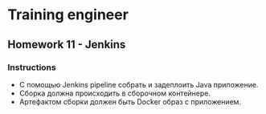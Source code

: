 # Training engineer

## Homework 11 - Jenkins

### Instructions

- С помощью Jenkins pipeline собрать и задеплоить Java приложение.
- Сборка должна происходить в сборочном контейнере.
- Артефактом сборки должен быть Docker образ с приложением.
